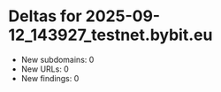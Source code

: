 # Deltas for 2025-09-12_143927_testnet.bybit.eu
- New subdomains: 0
- New URLs: 0
- New findings: 0
